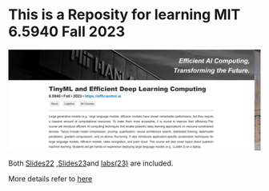 # **This is a Reposity for learning MIT 6.5940 Fall 2023**
![alt Cover](./assets/Cover01.jpg)




Both [Slides22](./Slides22/) ,[Slides23](./Slides23/)and [labs(23)](./Labs/) are included.


More details refer to [here](https://hanlab.mit.edu/courses/2023-fall-65940)